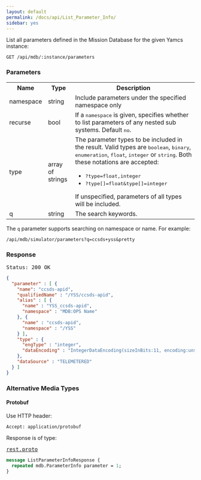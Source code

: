 ```yaml
---
layout: default
permalink: /docs/api/List_Parameter_Info/
sidebar: yes
---
```


List all parameters defined in the Mission Database for the given Yamcs instance:

    GET /api/mdb/:instance/parameters

### Parameters

<table class="inline">
  <tr>
    <th>Name</th>
    <th>Type</th>
    <th>Description</th>
  </tr>
  <tr>
    <td class="code">namespace</td>
    <td class="code">string</td>
    <td>Include parameters under the specified namespace only</td>
  </tr>
  <tr>
    <td class="code">recurse</td>
    <td class="code">bool</td>
    <td>If a <tt>namespace</tt> is given, specifies whether to list parameters of any nested sub systems. Default <tt>no</tt>.</td>
  </tr>
  <tr>
    <td class="code">type</td>
    <td class="code">array of strings</td>
    <td>
        The parameter types to be included in the result. Valid types are <tt>boolean</tt>, <tt>binary</tt>, <tt>enumeration</tt>, <tt>float</tt>, <tt>integer</tt> or <tt>string</tt>. Both these notations are accepted:
        <ul>
            <li><tt>?type=float,integer</tt></li>
            <li><tt>?type[]=float&type[]=integer</tt></li>
        </ul>
        If unspecified, parameters of all types will be included.
    </td>
  </tr>
  <tr>
    <td class="code">q</td>
    <td class="code">string</td>
    <td>The search keywords.</td>
  </tr>
</table>

The `q` parameter supports searching on namespace or name. For example:

    /api/mdb/simulator/parameters?q=ccsds+yss&pretty 


### Response

<pre class="header">Status: 200 OK</pre>
```json
{
  "parameter" : [ {
    "name": "ccsds-apid",
    "qualifiedName" : "/YSS/ccsds-apid",
    "alias" : [ {
      "name" : "YSS_ccsds-apid",
      "namespace" : "MDB:OPS Name"
    }, {
      "name" : "ccsds-apid",
      "namespace" : "/YSS"
    } ],
    "type" : {
      "engType" : "integer",
      "dataEncoding" : "IntegerDataEncoding(sizeInBits:11, encoding:unsigned, defaultCalibrator:null byteOrder:BIG_ENDIAN)"
    },
    "dataSource" : "TELEMETERED"
  } ]
}
```


### Alternative Media Types

#### Protobuf

Use HTTP header:

    Accept: application/protobuf
    
Response is of type:

<pre class="r header"><a href="/docs/api/rest.proto/">rest.proto</a></pre>

```proto
message ListParameterInfoResponse {
  repeated mdb.ParameterInfo parameter = 1;
}
```
